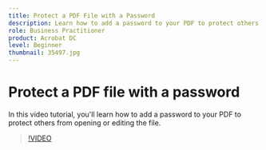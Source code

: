 ```yaml
---
title: Protect a PDF File with a Password
description: Learn how to add a password to your PDF to protect others from opening or editing the file
role: Business Practitioner
product: Acrobat DC
level: Beginner
thumbnail: 35497.jpg
---
```


# Protect a PDF file with a password

In this video tutorial, you'll learn how to add a password to your PDF to protect others from opening or editing the file.

>[!VIDEO](https://video.tv.adobe.com/v/35497?hidetitle=true)
